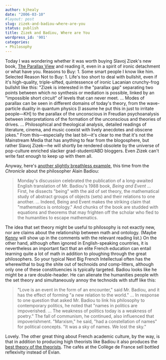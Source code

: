 ```yaml
---
author: kjhealy
date: "2006-03-10"
#layout: post
slug: zizek-and-badiou-where-are-you
status: publish
title: Zizek and Badiou, Where are You
wordpress_id: '901'
categories:
- Philosophy
---
```


Today I was wondering whether it was worth buying Slavoj Zizek's new book, [The Parallax View](http://mitpress.mit.edu/catalog/item/default.asp?ttype=2&tid=10762) and reading it, even in a spirit of ironic detachment or what have you. Reasons to Buy: 1. Some smart people I know like him. Selected Reason Not to Buy: 1. Life's too short to deal with bullshit, even if it's high-quality, triple-sifted, quintessence of ironic Lacanian crunchy-frog bullshit like this: "Zizek is interested in the "parallax gap" separating two points between which no synthesis or mediation is possible, linked by an "impossible short circuit" of levels that can never meet. ... Modes of parallax can be seen in different domains of today's theory, from the wave-particle duality in quantum physics [I assume he put this in just to irritate people—KH] to the parallax of the unconscious in Freudian psychoanalysis between interpretations of the formation of the unconscious and theories of drives. ... Philosophical and theological analysis, detailed readings of literature, cinema, and music coexist with lively anecdotes and obscene jokes." From this—especially the last bit—it's clear to me that it's not the Mainstream Media that has anything to fear from the blogosphere, but rather Slavoj Zizek—he will shortly be rendered obsolete by the universe of pop-culture enriched slacker grad-student/ABD bloggers. Even Zizek can't write fast enough to keep up with them all.

Anyway, here's [another slightly breathless example](http://chronicle.com/temp/email2.php?id=rs6ZjbSWsvgFHx6bhccDzTtjYNwYhggx), this time from the *Chronicle* about the philosopher Alain Badiou:

> Monday's discussion celebrated the publication of a long-awaited English translation of Mr. Badiou's 1988 book, *Being and Event* ... First, he dissects "being" with the aid of set theory, the mathematical study of abstract groups of objects (sets) and their relations to one another. ... Indeed, Being and Event makes the striking claim that "mathematics is ontology." And chunks of the book are studded with equations and theorems that may frighten off the scholar who fled to the humanities to escape mathematics.

The idea that set theory might be useful to philosophy is not exactly new, nor are claims about the relationship between math and ontology. (Maybe [Kenny](http://www.ocf.berkeley.edu/~easwaran/blog/) will show up in the comments with the relevant reading list.) On the other hand, although often ignored in English-speaking countries, it is nevertheless an important fact that an elite French education can entail learning quite a lot of math in addition to ploughing through the great philosophers. So your typical Next Big French Intellectual often has the wherewithal to bug the shite out of technoids *and* comp-litters, although only one of these constituencies is typically targeted. Badiou looks like he might be a rare double-header. He can alienate the humanities people with the set theory and simultaneously annoy the technoids with stuff like this:

> "Love is an event in the form of an encounter," said Mr. Badiou, and it has the effect of forming "a new relation to the world." ... In response to one question that asked Mr. Badiou to link his philosophy to contemporary politics, he noted that "names in politics are impoverished. ... The weakness of politics today is a weakness of poetry." The fall of communism, he continued, also influenced that impoverishment. "Marxism," he said, "had a constellation of names" for political concepts. "It was a sky of names. We lost the sky."

Lovely. The other great thing about French academic culture, by the way, is that in addition to producing high theorists like Badiou it also produces the [best theory of the theorists](http://www.amazon.com/exec/obidos/ASIN/0804717982/kieranhealysw-20/). The cafés at the Collège de France sell bottled reflexivity instead of Evian.
